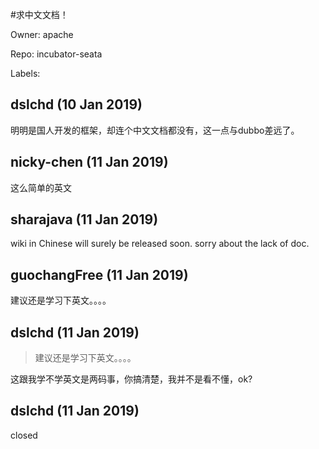 #求中文文档！

Owner: apache

Repo: incubator-seata

Labels: 

## dslchd (10 Jan 2019)

明明是国人开发的框架，却连个中文文档都没有，这一点与dubbo差远了。

## nicky-chen (11 Jan 2019)

这么简单的英文

## sharajava (11 Jan 2019)

wiki in Chinese will surely be released soon. sorry about the lack of doc.

## guochangFree (11 Jan 2019)

建议还是学习下英文。。。。

## dslchd (11 Jan 2019)

> 建议还是学习下英文。。。。

这跟我学不学英文是两码事，你搞清楚，我并不是看不懂，ok?

## dslchd (11 Jan 2019)

closed

